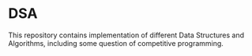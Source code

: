 # DSA

This repository contains implementation of different Data Structures and Algorithms, including some question of competitive programming.
